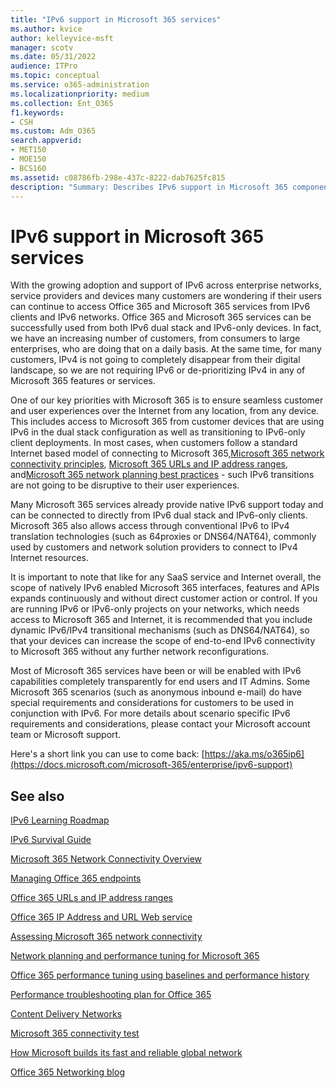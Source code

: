 ```yaml
---
title: "IPv6 support in Microsoft 365 services"
ms.author: kvice
author: kelleyvice-msft
manager: scotv
ms.date: 05/31/2022
audience: ITPro
ms.topic: conceptual
ms.service: o365-administration
ms.localizationpriority: medium
ms.collection: Ent_O365
f1.keywords:
- CSH
ms.custom: Adm_O365
search.appverid:
- MET150
- MOE150
- BCS160
ms.assetid: c08786fb-298e-437c-8222-dab7625fc815
description: "Summary: Describes IPv6 support in Microsoft 365 components and in Microsoft 365 government offerings."
---
```


# IPv6 support in Microsoft 365 services

With the growing adoption and support of IPv6 across enterprise networks, service providers and devices many customers are wondering if their users can continue to access Office 365 and Microsoft 365 services from IPv6 clients and IPv6 networks. Office 365 and Microsoft 365 services can be successfully used from both IPv6 dual stack and IPv6-only devices. In fact, we have an increasing number of customers, from consumers to large enterprises, who are doing that on a daily basis. At the same time, for many customers, IPv4 is not going to completely disappear from their digital landscape, so we are not requiring IPv6 or de-prioritizing IPv4 in any of Microsoft 365 features or services.

One of our key priorities with Microsoft 365 is to ensure seamless customer and user experiences over the Internet from any location, from any device. This includes access to Microsoft 365 from customer devices that are using IPv6 in the dual stack configuration as well as transitioning to IPv6-only client deployments. In most cases, when customers follow a standard Internet based model of connecting to Microsoft 365,[Microsoft 365 network connectivity principles](https://docs.microsoft.com/microsoft-365/enterprise/microsoft-365-network-connectivity-principles), [Microsoft 365 URLs and IP address ranges](https://docs.microsoft.com/microsoft-365/enterprise/urls-and-ip-address-ranges), and[Microsoft 365 network planning best practices](https://docs.microsoft.com/microsoft-365/enterprise/network-and-migration-planning#best-practices-for-network-planning-and-improving-migration-performance-for-office-365) - such IPv6 transitions are not going to be disruptive to their user experiences.

Many Microsoft 365 services already provide native IPv6 support today and can be connected to directly from IPv6 dual stack and IPv6-only clients. Microsoft 365 also allows access through conventional IPv6 to IPv4 translation technologies (such as 64proxies or DNS64/NAT64), commonly used by customers and network solution providers to connect to IPv4 Internet resources.

It is important to note that like for any SaaS service and Internet overall, the scope of natively IPv6 enabled Microsoft 365 interfaces, features and APIs expands continuously and without direct customer action or control. If you are running IPv6 or IPv6-only projects on your networks, which needs access to Microsoft 365 and Internet, it is recommended that you include dynamic IPv6/IPv4 transitional mechanisms (such as DNS64/NAT64), so that your devices can increase the scope of end-to-end IPv6 connectivity to Microsoft 365 without any further network reconfigurations.

Most of Microsoft 365 services have been or will be enabled with IPv6 capabilities completely transparently for end users and IT Admins. Some Microsoft 365 scenarios (such as anonymous inbound e-mail) do have special requirements and considerations for customers to be used in conjunction with IPv6. For more details about scenario specific IPv6 requirements and considerations, please contact your Microsoft account team or Microsoft support.

Here's a short link you can use to come back: [https://aka.ms/o365ip6](https://docs.microsoft.com/microsoft-365/enterprise/ipv6-support)

## See also

[IPv6 Learning Roadmap](/previous-versions/windows/it-pro/windows-server-2008-R2-and-2008/gg250710(v%3dws.10))
  
[IPv6 Survival Guide](https://social.technet.microsoft.com/wiki/contents/articles/1728.ipv6-survival-guide.aspx)

[Microsoft 365 Network Connectivity Overview](https://docs.microsoft.com/microsoft-365/enterprise/microsoft-365-networking-overview)

[Managing Office 365 endpoints](https://docs.microsoft.com/microsoft-365/enterprise/managing-office-365-endpoints)

[Office 365 URLs and IP address ranges](https://docs.microsoft.com/microsoft-365/enterprise/urls-and-ip-address-ranges)

[Office 365 IP Address and URL Web service](https://docs.microsoft.com/microsoft-365/enterprise/microsoft-365-ip-web-service)

[Assessing Microsoft 365 network connectivity](https://docs.microsoft.com/microsoft-365/enterprise/assessing-network-connectivity)

[Network planning and performance tuning for Microsoft 365](https://docs.microsoft.com/microsoft-365/enterprise/network-planning-and-performance)

[Office 365 performance tuning using baselines and performance history](https://docs.microsoft.com/microsoft-365/enterprise/performance-tuning-using-baselines-and-history)

[Performance troubleshooting plan for Office 365](https://docs.microsoft.com/microsoft-365/enterprise/performance-troubleshooting-plan)

[Content Delivery Networks](https://docs.microsoft.com/microsoft-365/enterprise/content-delivery-networks)

[Microsoft 365 connectivity test](https://aka.ms/netonboard)

[How Microsoft builds its fast and reliable global network](https://azure.microsoft.com/blog/how-microsoft-builds-its-fast-and-reliable-global-network/)

[Office 365 Networking blog](https://techcommunity.microsoft.com/t5/Office-365-Networking/bd-p/Office365Networking)
